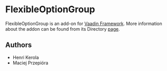 # FlexibleOptionGroup

FlexibleOptionGroup is an add-on for [Vaadin Framework](http://vaadin.com). More information about the addon can be found from its Directory [page](http://vaadin.com/addon/flexibleoptiongroup).

## Authors

 * Henri Kerola
 * Maciej Przepióra
